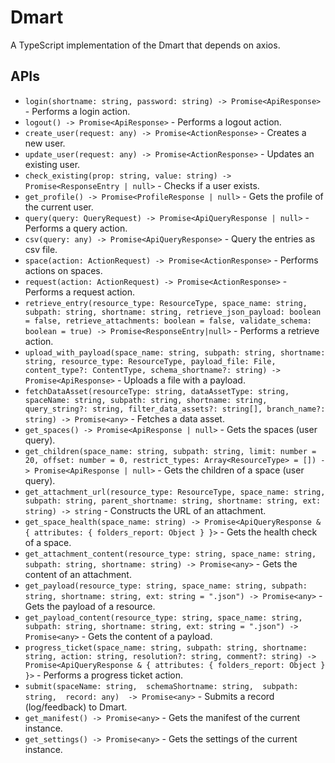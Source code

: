 # Dmart

A TypeScript implementation of the Dmart that depends on axios.

## APIs

* `login(shortname: string, password: string) -> Promise<ApiResponse>` - Performs a login action.
* `logout() -> Promise<ApiResponse>` - Performs a logout action.
* `create_user(request: any) -> Promise<ActionResponse>` - Creates a new user.
* `update_user(request: any) -> Promise<ActionResponse>` - Updates an existing user.
* `check_existing(prop: string, value: string) -> Promise<ResponseEntry | null>` - Checks if a user exists.
* `get_profile() -> Promise<ProfileResponse | null>` - Gets the profile of the current user.
* `query(query: QueryRequest) -> Promise<ApiQueryResponse | null>` - Performs a query action.
* `csv(query: any) -> Promise<ApiQueryResponse>` - Query the entries as csv file.
* `space(action: ActionRequest) -> Promise<ActionResponse>` - Performs actions on spaces.
* `request(action: ActionRequest) -> Promise<ActionResponse>` - Performs a request action.
* `retrieve_entry(resource_type: ResourceType, space_name: string, subpath: string, shortname: string, retrieve_json_payload: boolean = false, retrieve_attachments: boolean = false, validate_schema: boolean = true) -> Promise<ResponseEntry|null>` - Performs a retrieve action.
* `upload_with_payload(space_name: string, subpath: string, shortname: string, resource_type: ResourceType, payload_file: File, content_type?: ContentType, schema_shortname?: string) -> Promise<ApiResponse>` - Uploads a file with a payload.
* `fetchDataAsset(resourceType: string, dataAssetType: string, spaceName: string, subpath: string, shortname: string, query_string?: string, filter_data_assets?: string[], branch_name?: string) -> Promise<any>` - Fetches a data asset.
* `get_spaces() -> Promise<ApiResponse | null>` - Gets the spaces (user query).
* `get_children(space_name: string, subpath: string, limit: number = 20, offset: number = 0, restrict_types: Array<ResourceType> = []) -> Promise<ApiResponse | null>` - Gets the children of a space (user query).
* `get_attachment_url(resource_type: ResourceType, space_name: string, subpath: string, parent_shortname: string, shortname: string, ext: string) -> string` - Constructs the URL of an attachment.
* `get_space_health(space_name: string) -> Promise<ApiQueryResponse & { attributes: { folders_report: Object } }>` - Gets the health check of a space.
* `get_attachment_content(resource_type: string, space_name: string, subpath: string, shortname: string) -> Promise<any>` - Gets the content of an attachment.
* `get_payload(resource_type: string, space_name: string, subpath: string, shortname: string, ext: string = ".json") -> Promise<any>` - Gets the payload of a resource.
* `get_payload_content(resource_type: string, space_name: string, subpath: string, shortname: string, ext: string = ".json") -> Promise<any>` - Gets the content of a payload.
* `progress_ticket(space_name: string, subpath: string, shortname: string, action: string, resolution?: string, comment?: string) -> Promise<ApiQueryResponse & { attributes: { folders_report: Object } }>` - Performs a progress ticket action.
* `submit(spaceName: string,  schemaShortname: string,  subpath: string,  record: any)  -> Promise<any>`  - Submits a record (log/feedback) to Dmart.
* `get_manifest() -> Promise<any>` - Gets the manifest of the current instance.
* `get_settings() -> Promise<any>` - Gets the settings of the current instance.
